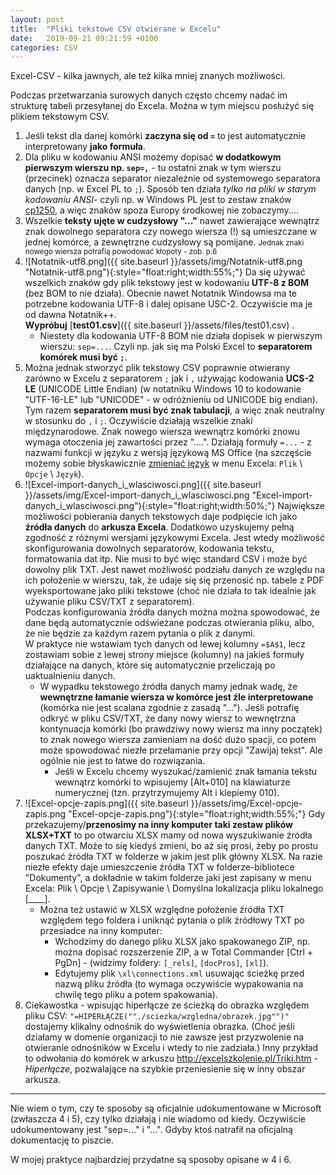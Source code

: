 ```yaml
---
layout: post
title:  "Pliki tekstowe CSV otwierane w Excelu"
date:   2019-09-21 09:21:59 +0100
categories: CSV
---
```


Excel-CSV - kilka jawnych, ale też kilka mniej znanych możliwości.

Podczas przetwarzania surowych danych często chcemy nadać im strukturę tabeli przesyłanej do Excela. Można w tym miejscu posłużyć się plikiem tekstowym CSV. 

1. Jeśli tekst dla danej komórki **zaczyna się od `=`** to jest automatycznie interpretowany **jako formuła**.
2. Dla pliku w kodowaniu ANSI możemy dopisać **w dodatkowym pierwszym wierszu np. `sep=,`** - tu ostatni znak w tym wierszu (przecinek) oznacza separator niezależnie od systemowego separatora danych (np. w Excel PL to `;`). Sposób ten działa _tylko na pliki w starym kodowaniu ANSI_- czyli np. w Windows PL jest to zestaw znaków [cp1250](https://pl.wikipedia.org/wiki/Windows-1250), a więc znaków spoza Europy środkowej nie zobaczymy....
3. Wszelkie **teksty ujęte w cudzysłowy "..."** nawet zawierające wewnątrz znak dowolnego separatora czy nowego wiersza (!) są umieszczane w jednej komórce, a zewnętrzne cudzysłowy są pomijane. <small>Jednak znaki nowego wiersza potrafią powodować kłopoty - zob. p.6</small>
4. ![Notatnik-utf8.png]({{ site.baseurl }}/assets/img/Notatnik-utf8.png "Notatnik-utf8.png"){:style="float:right;width:55%;"} Da się używać wszelkich znaków gdy plik tekstowy jest w kodowaniu **UTF-8 z BOM** (bez BOM to nie działa). Obecnie nawet Notatnik Windowsa ma te potrzebne kodowania UTF-8 i dalej opisane USC-2. Oczywiście ma je od dawna Notatnik++.  
 **Wypróbuj** [**test01.csv**]({{ site.baseurl }}/assets/files/test01.csv) <!--a href="{{ site.baseurl }}/assets/files/test01.csv" download="test01.csv">test01.csv</a-->.
    * Niestety dla kodowania UTF-8 BOM nie działa dopisek w pierwszym wierszu: `sep=...`. Czyli np. jak się ma Polski Excel to **separatorem komórek musi być `;`**.
5. Można jednak stworzyć plik tekstowy CSV poprawnie otwierany zarówno w Excelu z separatorem `;` jak i `,` używając kodowania **UCS-2 LE** (UNICODE Little Endian) (w notatniku Windows 10 to kodowanie "UTF-16-LE" lub "UNICODE" - w odróżnieniu od UNICODE big endian). Tym razem **separatorem musi być znak tabulacji**, a więc znak neutralny w stosunku do `,` i `;`. Oczywiście działają wszelkie znaki międzynarodowe. Znak nowego wiersza wewnątrz komórki znowu wymaga otoczenia jej zawartości przez "....". Działają formuły `=...` - z nazwami funkcji w języku z wersją językową MS Office (na szczęście możemy sobie błyskawicznie [zmieniać język](https://support.office.com/pl-pl/article/pakiet-akcesori%c3%b3w-j%c4%99zykowych-dla-pakietu-office-82ee1236-0f9a-45ee-9c72-05b026ee809f?legRedir=true&LpArch=x86&ver=15&app=excel.exe&CorrelationId=cc608ee5-a234-4f27-a505-dedd13fa5b52&ui=pl-PL&rs=pl-PL&ad=PL) w menu Excela: `Plik` \ `Opcje` \ `Język`).
6. ![Excel-import-danych_i_wlasciwosci.png]({{ site.baseurl }}/assets/img/Excel-import-danych_i_wlasciwosci.png "Excel-import-danych_i_wlasciwosci.png"){:style="float:right;width:50%;"} Największe możliwości pobierania danych tekstowych daje podpięcie ich jako **źródła danych** do **arkusza Excela**. Dodatkowo uzyskujemy pełną zgodność z różnymi wersjami językowymi Excela. Jest wtedy możliwość skonfigurowania dowolnych separatorów, kodowania tekstu, formatowania dat itp. Nie musi to być więc standard CSV i może być dowolny plik TXT. Jest nawet możliwość podziału danych ze względu na ich położenie w wierszu, tak, że udaje się się przenosić np. tabele z PDF wyeksportowane jako pliki tekstowe (choć nie działa to tak idealnie jak używanie pliku CSV/TXT z separatorem).  
Podczas konfigurowania źródła danych można można spowodować, że dane będą automatycznie odświeżane podczas otwierania pliku, albo, że nie będzie za każdym razem pytania o plik z danymi.  
W praktyce nie wstawiam tych danych od lewej kolumny `=$A$1`, lecz zostawiam sobie z lewej strony miejsce (kolumny) na jakieś formuły działające na danych, które się automatycznie przeliczają po uaktualnieniu danych. 
    * W wypadku tekstowego źródła danych mamy jednak wadę, że **wewnętrzne łamanie wiersza w komórce jest źle interpretowane** (komórka nie jest scalana zgodnie z zasadą "..."). Jeśli potrafię odkryć w pliku CSV/TXT, że dany nowy wiersz to wewnętrzna kontynuacja  komórki (bo prawdziwy nowy wiersz ma inny początek) to znak nowego wiersza zamieniam na dość dużo spacji, co potem może spowodować niezłe przełamanie przy opcji "Zawijaj tekst". Ale ogólnie nie jest to łatwe do rozwiązania.
      * Jeśli w Excelu chcemy wyszukać/zamienić znak łamania tekstu wewnątrz komórki to wpisujemy [Alt+010] na klawiaturze numerycznej (tzn. przytrzymujemy Alt i klepiemy 010).
7. ![Excel-opcje-zapis.png]({{ site.baseurl }}/assets/img/Excel-opcje-zapis.png "Excel-opcje-zapis.png"){:style="float:right;width:55%;"} Gdy przekazujemy/**przenosimy na inny komputer taki zestaw plików XLSX+TXT** to po otwarciu XLSX mamy od nowa wyszukiwanie źródła danych TXT. Może to się kiedyś zmieni, bo aż się prosi, żeby po prostu poszukać źródła TXT w folderze w jakim jest plik główny XLSX. Na razie niezłe efekty daje umieszczenie źródła TXT w folderze-bibliotece "Dokumenty", a dokładnie w takim folderze jaki jest zapisany w  menu Excela: Plik \ Opcje \ Zapisywanie \ Domyślna lokalizacja pliku lokalnego [____].
   * Można też ustawić w XLSX względne położenie źródła TXT względem tego foldera i uniknąć pytania o plik źródłowy TXT po przesiadce na inny komputer:
       * Wchodzimy do danego pliku XLSX jako spakowanego ZIP, np. można dopisać rozszerzenie ZIP, a w Total Commander [Ctrl + PgDn] - (widzimy foldery: `[_rels]`, `[docPros]`, `[xl]`).
       * Edytujemy plik `\xl\connections.xml` usuwając ścieżkę przed nazwą pliku źródła (to wymaga oczywiście wypakowania na chwilę tego pliku a potem spakowania).
8. Ciekawostka - wpisując hiperłącze ze ścieżką do obrazka względem pliku CSV: `"=HIPERŁĄCZE(""./sciezka/wzgledna/obrazek.jpg"")"` dostajemy klikalny odnośnik do wyświetlenia obrazka. (Choć jeśli działamy w domenie organizacji to nie zawsze jest przyzwolenie na otwieranie odnośników w Excelu i wtedy to nie zadziała.) Inny przykład to odwołania do komórek w arkuszu <http://excelszkolenie.pl/Triki.htm> - *Hiperłącze*, pozwalające na szybkie przeniesienie się w inny obszar arkusza.

- - - - - - - - -

Nie wiem o tym, czy te sposoby są oficjalnie udokumentowane w Microsoft (zwłaszcza 4 i 5), czy tylko działają i nie wiadomo od kiedy. Oczywiście udokumentowany jest "sep=..." i "...". Gdyby ktoś natrafił na oficjalną dokumentację to piszcie.

W mojej praktyce najbardziej przydatne są sposoby opisane w 4 i 6.

